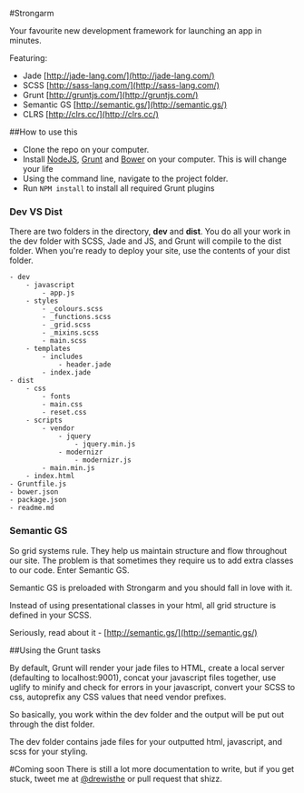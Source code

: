 #Strongarm

Your favourite new development framework for launching an app in minutes.

Featuring:

* Jade [http://jade-lang.com/](http://jade-lang.com/)
* SCSS [http://sass-lang.com/](http://sass-lang.com/)
* Grunt [http://gruntjs.com/](http://gruntjs.com/)
* Semantic GS [http://semantic.gs/](http://semantic.gs/)
* CLRS [http://clrs.cc/](http://clrs.cc/)

##How to use this

* Clone the repo on your computer.
* Install [NodeJS](http://nodejs.org/), [Grunt](http://gruntjs.com/getting-started) and [Bower](http://bower.io/) on your computer. This is will change your life
* Using the command line, navigate to the project folder. 
* Run `NPM install` to install all required Grunt plugins

### Dev VS Dist
There are two folders in the directory, **dev** and **dist**. You do all your work in the dev folder with SCSS, Jade and JS, and Grunt will compile to the dist folder. When you're ready to deploy your site, use the contents of your dist folder.

	- dev
		- javascript
			- app.js
		- styles
			- _colours.scss
			- _functions.scss
			- _grid.scss
			- _mixins.scss
			- main.scss
		- templates
			- includes
				- header.jade
			- index.jade
	- dist
		- css
			- fonts
			- main.css
			- reset.css
		- scripts
			- vendor
				- jquery
					- jquery.min.js
				- modernizr
					- modernizr.js
			- main.min.js
		- index.html
	- Gruntfile.js
	- bower.json
	- package.json
	- readme.md

### Semantic GS
So grid systems rule. They help us maintain structure and flow throughout our site. The problem is that sometimes they require us to add extra classes to our code. Enter Semantic GS.

Semantic GS is preloaded with Strongarm and you should fall in love with it.

Instead of using presentational classes in your html, all grid structure is defined in your SCSS.

Seriously, read about it - [http://semantic.gs/](http://semantic.gs/)


##Using the Grunt tasks

By default, Grunt will render your jade files to HTML, create a local server (defaulting to localhost:9001), concat your javascript files together, use uglify to minify and check for errors in your javascript, convert your SCSS to css, autoprefix any CSS values that need vendor prefixes.

So basically, you work within the dev folder and the output will be put out through the dist folder.

The dev folder contains jade files for your outputted html, javascript, and scss for your styling.

#Coming soon
There is still a lot more documentation to write, but if you get stuck, tweet me at [@drewisthe](http://twitter.com/drewisthe) or pull request that shizz.




